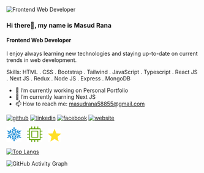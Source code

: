 ![Frontend Web Developer](https://media.licdn.com/dms/image/D5616AQEoA11W52HWfw/profile-displaybackgroundimage-shrink_350_1400/0/1674132564915?e=1705536000&v=beta&t=E8RdbkeKxDp4Wj8y1WvB5sn3RbpP4tAkAW8jQlEHoIk)
### Hi there👋, my name is Masud Rana
#### Frontend Web Developer

I enjoy always learning new technologies and staying up-to-date on current trends in web development.

Skills: HTML . CSS . Bootstrap . Tailwind . JavaScript . Typescript . React JS . Next JS . Redux . Node JS . Express . MongoDB

- 🔭 I’m currently working on Personal Portfolio 
- 🌱 I’m currently learning Next JS 
- 📫 How to reach me: masudrana58855@gmail.com 


[<img src='https://cdn.jsdelivr.net/npm/simple-icons@3.0.1/icons/github.svg' alt='github' height='40'>](https://github.com/https://github.com/masudrana-1)  [<img src='https://cdn.jsdelivr.net/npm/simple-icons@3.0.1/icons/linkedin.svg' alt='linkedin' height='40'>](https://www.linkedin.com/in/https://www.linkedin.com/in/masudrana87778//)  [<img src='https://cdn.jsdelivr.net/npm/simple-icons@3.0.1/icons/facebook.svg' alt='facebook' height='40'>](https://www.facebook.com/https://www.facebook.com/masud87778/)  [<img src='https://cdn.jsdelivr.net/npm/simple-icons@3.0.1/icons/icloud.svg' alt='website' height='40'>](https://md-masud-rana.netlify.app/)  

<a href='https://archiveprogram.github.com/'><img src='https://raw.githubusercontent.com/acervenky/animated-github-badges/master/assets/acbadge.gif' width='40' height='40'></a> <a href='https://docs.github.com/en/developers'><img src='https://raw.githubusercontent.com/acervenky/animated-github-badges/master/assets/devbadge.gif' width='40' height='40'></a> <a href='https://stars.github.com/'><img src='https://raw.githubusercontent.com/acervenky/animated-github-badges/master/assets/starbadge.gif' width='35' height='35'></a> 

[![Top Langs](https://github-readme-stats.vercel.app/api/top-langs/?username=https://github.com/masudrana-1)](https://github.com/anuraghazra/github-readme-stats)

![GitHub Activity Graph](https://activity-graph.herokuapp.com/graph?username=https://github.com/masudrana-1)  

